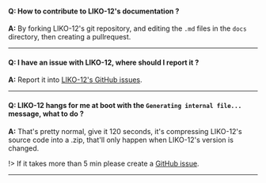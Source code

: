 #### Q: How to contribute to LIKO-12's documentation ?
**A:** By forking LIKO-12's git repository, and editing the `.md` files in the `docs` directory, then creating a pullrequest.

---

#### Q: I have an issue with LIKO-12, where should I report it ?
**A:** Report it into [LIKO-12's GitHub issues](https://github.com/RamiLego4Game/LIKO-12/issues).

---

#### Q: LIKO-12 hangs for me at boot with the `Generating internal file...` message, what to do ?
**A:** That's pretty normal, give it 120 seconds, it's compressing LIKO-12's source code into a .zip, that'll only happen when LIKO-12's version is changed.

!> If it takes more than 5 min please create a [GitHub issue](https://github.com/RamiLego4Game/LIKO-12/issues).

---